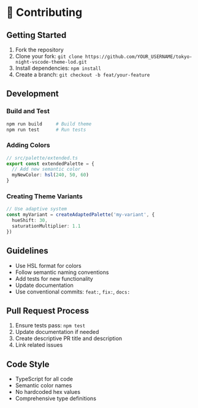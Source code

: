 # 🤝 Contributing

## Getting Started

1. Fork the repository
2. Clone your fork: `git clone https://github.com/YOUR_USERNAME/tokyo-night-vscode-theme-lod.git`
3. Install dependencies: `npm install`
4. Create a branch: `git checkout -b feat/your-feature`

## Development

### Build and Test
```bash
npm run build     # Build theme
npm run test      # Run tests
```

### Adding Colors
```typescript
// src/palette/extended.ts
export const extendedPalette = {
  // Add new semantic color
  myNewColor: hsl(240, 50, 60)
}
```

### Creating Theme Variants
```typescript
// Use adaptive system
const myVariant = createAdaptedPalette('my-variant', {
  hueShift: 30,
  saturationMultiplier: 1.1
})
```

## Guidelines

- Use HSL format for colors
- Follow semantic naming conventions
- Add tests for new functionality
- Update documentation
- Use conventional commits: `feat:`, `fix:`, `docs:`

## Pull Request Process

1. Ensure tests pass: `npm test`
2. Update documentation if needed
3. Create descriptive PR title and description
4. Link related issues

## Code Style

- TypeScript for all code
- Semantic color names
- No hardcoded hex values
- Comprehensive type definitions